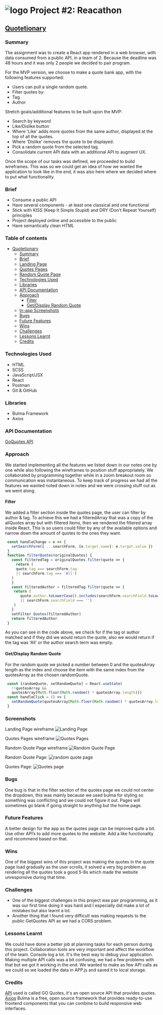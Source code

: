 # ![logo](https://ga-dash.s3.amazonaws.com/production/assets/logo-9f88ae6c9c3871690e33280fcf557f33.png) Project #2: Reacathon

## [Quotetionary](https://ga-quotetionary.netlify.app/)

### Summary

The assignment was to create a React app rendered in a web browser, with data consumed from a public API, in a team of 2. Because the deadline was 48 hours and it was only 2 people we decided to pair program.

For the MVP version, we choose to make a quote bank app, with the following features supported:

- Users can pull a single random quote.
- Filter quotes by:
- Tag
- Author

Stretch goals/additional features to be built upon the MVP:

- Search by keyword
- Like/Dislike button
- Where 'Like' adds more quotes from the same author, displayed at the top of all the quotes.
- Where 'Dislike' removes the quote to be displayed.
- Pick a random quote from the selected tag.
- Consolidate current API data with an additional API to augment UX.

Once the scope of our tasks was defined, we proceeded to build wireframes. This was so we could get an idea of how we wanted the application to look like in the end, it was also here where we decided where to put what functionality.

### Brief

- Consume a public API
- Have several components - at least one classical and one functional
- Stick with KISS (Keep It Simple Stupid) and DRY (Don't Repeat Yourself) principles
- Project deployed online and accessible to the public
- Have semantically clean HTML


### Table of contents

- [Quotetionary](#quotetionary)
  - [Summary](#summary)
  - [Brief](#brief)
  - [Landing Page](#landing-page)
  - [Quotes Pages](#quotes-pages)
  - [Random Quote Page](#random-quote-page)
  - [Technologies Used](#technologies-used)
  - [Libraries](#libraries)
  - [API Documentation](#api-documentation)
  - [Approach](#approach)
    - [Filter](#filter)
    - [Get/Display Random Quote](#getdisplay-random-quote)
  - [In-app Screenshots](#in-app-screenshots)
  - [Bugs](#bugs)
  - [Future Features](#future-features)
  - [Wins](#wins)
  - [Challenges](#challenges)
  - [Lessons Learnt](#lessons-learnt)
  - [Credits](#credits)

### Technologies Used

- HTML
- SCSS
- JavaScript/JSX
- React
- Postman
- Git & GitHub

### Libraries

- Bulma Framework
- Axios

### API Documentation

[GoQuotes API](https://goquotes.docs.apiary.io/#)

### Approach

We started implementing all the features we listed down in our notes one by one while also following the wireframes to position stuff appropriately. We collaborated by programming together while in a zoom breakout room so communication was instantaneous. To keep track of progress we had all the features we wanted noted down in notes and we were crossing stuff out as we went along.

#### Filter

We added a filter section inside the quotes page, the user can filter by author & tag. To achieve this we had a filteredArray that was a copy of the allQuotes array but with filtered items, then we rendered the filtered array inside React. This is so users could filter by any of the available options and narrow down the amount of quotes to the ones they want.

```javascript
 const handleChange = e => {
   setSearchForm({ ...searchForm, [e.target.name]: e.target.value })
 }
 function filterQuotes(originalQuotes) {
   const filteredTag = originalQuotes.filter(quote => {
     return (
     quote.tag === searchForm.tag
     || searchForm.tag === 'All')
   )
   }
   const filteredAuthor = filteredTag.filter(quote => {
    return (
       quote.author.toLowerCase().includes(searchForm.searchField.toLowerCase())
       || searchForm.searchField === '')
    )
   }
   setFilter Quotes(filteredAuthor)
   return filteredAuthor
 }
```

As you can see in the code above, we check for if the tag or author matched and if they did we would return the quote, also we would return if the tag was 'All' or the author search term was empty.

#### Get/Display Random Quote

For the random quote we picked a number between 0 and the quotesArray length as the index and choose the item with the same index from the quotesArray as the chosen randomQuote.

```javascript
 const [randomQuote, setRandomQuote] = React.useState(
   !!quotesArray &&
   quotesArray[Math.floor(Math.random() * quotesArray.length)])
 const handleClick = () => {
   setRandomQuote(quotesArray[Math.floor(Math.random() * quotesArray.length)])
 }
```

### Screenshots

Landing Page wireframe
![Landing Page](./screenshots/LandingPage.png "Home Page")

Quotes Pages wireframe
![Quotes Pages](./screenshots/AllQuotes.png "Quotes Page")

Random Quote Page wireframe
![Random Quote Page](./screenshots/RandomQuote.png "Random Quote Page")

Random Quote Page:
![random quote page](./screenshots/randomPageScreenshot.png "random quote page")

Quotes Page:
![Quotes page](./screenshots/quotesPageScreenshot.png "Quote page")


### Bugs

One bug is that in the filter section of the quotes page we could not center the dropdown, this was mainly because we used bulma for styling so something was conflicting and we could not figure it out.
Pages will sometimes go blank if going straight to anything but the home page.

### Future Features

A better design for the app as the quotes page can be improved quite a bit.
Use other API’s to add more quotes to the website.
Add a like functionality and recommend based on that.

### Wins

One of the biggest wins of this project was making the quotes in the quote page load gradually as the user scrolls, it solved a very big problem as rendering all the quotes took a good 5-8s which made the website unresponsive during that time.

### Challenges

- One of the biggest challenges in this project was pair programming, as it was our first time doing it was hard and I especially did make a lot of mistakes but also learnt a lot.
- Another thing that I found very difficult was making requests to the public GetQuotes API as we had a CORS problem.

### Lessons Learnt

We could have done a better job at planning tasks for each person during this project.
Collaboration tools are very important and affect the workflow of the team.
Console log a lot. It's the best way to debug your application.
Making multiple API calls was a bit confusing, we had a few problems with that but we got it working in the end.
We wanted to make as few API calls as we could so we loaded the data in APP.js and saved it to local storage.

### Credits

[API](https://goquotes.docs.apiary.io/) used is called GO Quotes, it's an open source API that provides quotes.
[Axios](https://bulma.io/documentation/overview/) Bulma is a free, open source framework that provides ready-to-use frontend components that you can combine to build responsive web interfaces.

